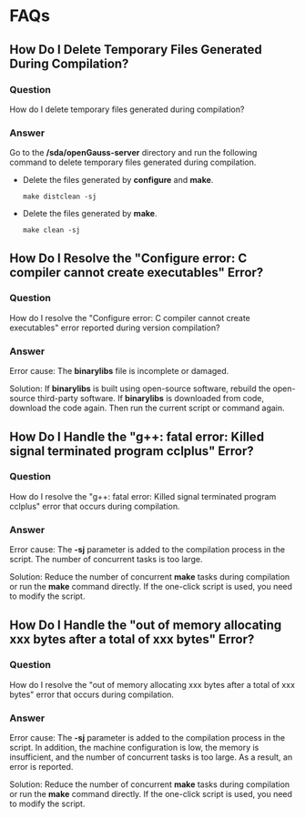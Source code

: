 # FAQs<a name="EN-US_TOPIC_0241496990"></a>

## How Do I Delete Temporary Files Generated During Compilation?<a name="EN-US_TOPIC_0241496977"></a>

### Question<a name="section8138144317480"></a>

How do I delete temporary files generated during compilation?

### Answer<a name="section09254965110"></a>

Go to the  **/sda/openGauss-server**  directory and run the following command to delete temporary files generated during compilation.

- Delete the files generated by  **configure**  and  **make**.

  ```
  make distclean -sj
  ```

- Delete the files generated by  **make**.

  ```
  make clean -sj
  ```

## How Do I Resolve the "Configure error: C compiler cannot create executables" Error?<a name="EN-US_TOPIC_0241496984"></a>

### Question<a name="section8138144317480"></a>

How do I resolve the "Configure error: C compiler cannot create executables" error reported during version compilation?

### Answer<a name="section09254965110"></a>

Error cause: The  **binarylibs**  file is incomplete or damaged.

Solution: If  **binarylibs**  is built using open-source software, rebuild the open-source third-party software. If  **binarylibs**  is downloaded from code, download the code again. Then run the current script or command again.

## How Do I Handle the "g++: fatal error: Killed signal terminated program cclplus" Error?<a name="EN-US_TOPIC_0250721950"></a>

### Question<a name="section14676321181511"></a>

How do I resolve the "g++: fatal error: Killed signal terminated program cclplus" error that occurs during compilation.

### Answer<a name="section1112815318159"></a>

Error cause: The  **-sj**  parameter is added to the compilation process in the script. The number of concurrent tasks is too large.

Solution: Reduce the number of concurrent  **make**  tasks during compilation or run the  **make**  command directly. If the one-click script is used, you need to modify the script.

## How Do I Handle the "out of memory allocating xxx bytes after a total of xxx bytes" Error?<a name="EN-US_TOPIC_0251012682"></a>

### Question<a name="section1450054211918"></a>

How do I resolve the "out of memory allocating xxx bytes after a total of xxx bytes" error that occurs during compilation.

### Answer<a name="section19671565204"></a>

Error cause: The  **-sj**  parameter is added to the compilation process in the script. In addition, the machine configuration is low, the memory is insufficient, and the number of concurrent tasks is too large. As a result, an error is reported.

Solution: Reduce the number of concurrent  **make**  tasks during compilation or run the  **make**  command directly. If the one-click script is used, you need to modify the script.


